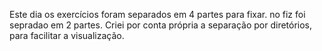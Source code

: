 Este dia os exercícios foram separados em 4 partes para fixar. no fiz foi sepradao em 2 partes.
Criei por conta própria a separação por diretórios, para facilitar a visualização.

